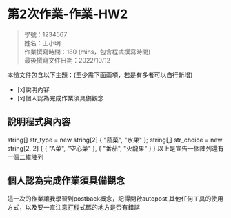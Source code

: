 ﻿# 第2次作業-作業-HW2
>
>學號：1234567 
><br />
>姓名：王小明 
><br />
>作業撰寫時間：180 (mins，包含程式撰寫時間)
><br />
>最後撰寫文件日期：2022/10/12
>

本份文件包含以下主題：(至少需下面兩項，若是有多者可以自行新增)
- [x]說明內容
- [x]個人認為完成作業須具備觀念

## 說明程式與內容

 string[] str_type = new string[2] { "蔬菜", "水果" };
 string[,] str_choice = new string[2, 2] { { "A菜", "空心菜" }, { "番茄", "火龍果" } }
 以上是宣告一個陣列還有一個二維陣列

## 個人認為完成作業須具備觀念

這一次的作業讓我學習到postback概念，記得開啟autopost,其他任何工具的使用方式，以及要一直注意打程式碼的地方是否有錯誤
